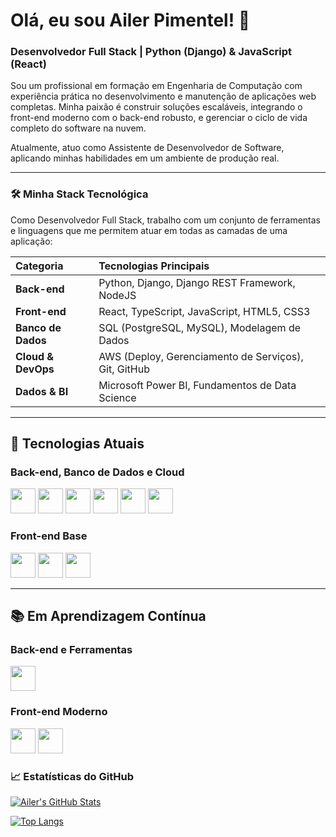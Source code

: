 # Olá, eu sou Ailer Pimentel! 👋

### Desenvolvedor Full Stack | Python (Django) & JavaScript (React)

Sou um profissional em formação em Engenharia de Computação com experiência prática no desenvolvimento e manutenção de aplicações web completas. Minha paixão é construir soluções escaláveis, integrando o front-end moderno com o back-end robusto, e gerenciar o ciclo de vida completo do software na nuvem.

Atualmente, atuo como Assistente de Desenvolvedor de Software, aplicando minhas habilidades em um ambiente de produção real.

---
### 🛠️ Minha Stack Tecnológica

Como Desenvolvedor Full Stack, trabalho com um conjunto de ferramentas e linguagens que me permitem atuar em todas as camadas de uma aplicação:

| Categoria | Tecnologias Principais |
| :--- | :--- |
| **Back-end** | Python, Django, Django REST Framework, NodeJS |
| **Front-end** | React, TypeScript, JavaScript, HTML5, CSS3 |
| **Banco de Dados** | SQL (PostgreSQL, MySQL), Modelagem de Dados |
| **Cloud & DevOps** | AWS (Deploy, Gerenciamento de Serviços), Git, GitHub |
| **Dados & BI** | Microsoft Power BI, Fundamentos de Data Science |

---

## 🚀 Tecnologias Atuais

### Back-end, Banco de Dados e Cloud

<p align="left">
  <!-- Back-end -->
  <img src="https://cdn.jsdelivr.net/gh/devicons/devicon/icons/python/python-original.svg" width="40" height="40"/>
  <img src="https://cdn.jsdelivr.net/gh/devicons/devicon/icons/django/django-plain.svg" width="40" height="40"/> 
  <img src="https://cdn.jsdelivr.net/gh/devicons/devicon@latest/icons/poetry/poetry-original.svg" width="40" height="40" />
  <!-- Banco de Dados -->
  <img src="https://cdn.jsdelivr.net/gh/devicons/devicon@latest/icons/postgresql/postgresql-original.svg" width="40" height="40" />
  <!-- Cloud/DevOps -->
  <img src="https://cdn.jsdelivr.net/gh/devicons/devicon/icons/git/git-original.svg" width="40" height="40"/>
  <img src="https://cdn.jsdelivr.net/gh/devicons/devicon@latest/icons/amazonwebservices/amazonwebservices-original-wordmark.svg"  width="40" height="40"/>
</p>

### Front-end Base

<p align="left">
  <!-- Front-end Base -->
  <img src="https://cdn.jsdelivr.net/gh/devicons/devicon@latest/icons/javascript/javascript-original.svg"  width="40" height="40"/>
  <img src="https://cdn.jsdelivr.net/gh/devicons/devicon@latest/icons/html5/html5-original.svg" width="40" height="40"/>
  <img src="https://cdn.jsdelivr.net/gh/devicons/devicon@latest/icons/css3/css3-original.svg" width="40" height="40"/>
</p>

---

## 📚 Em Aprendizagem Contínua

### Back-end e Ferramentas

<p align="left">
  <!-- Back-end -->
  <img src="https://cdn.jsdelivr.net/gh/devicons/devicon@latest/icons/nodejs/nodejs-plain-wordmark.svg" width="40" height="40"/>
</p>

### Front-end Moderno

<p align="left">
  <!-- Front-end -->
  <img src="https://cdn.jsdelivr.net/gh/devicons/devicon@latest/icons/react/react-original-wordmark.svg"  width="40" height="40"/>
  <img src="https://cdn.jsdelivr.net/gh/devicons/devicon@latest/icons/typescript/typescript-plain.svg" width="40" height="40"/>
</p>



### 📈 Estatísticas do GitHub

<!-- O serviço 'github-readme-stats' irá gerar as imagens dinamicamente. -->
[![Ailer's GitHub Stats](https://github-readme-stats.vercel.app/api/top-langs/?username=Ailer20&layout=compact&theme=radical   )](https://github.com/anuraghazra/github-readme-stats   )

[![Top Langs](https://github-readme-stats.vercel.app/api/top-langs/?username=Ailer20&layout=compact&theme=radical&exclude_langs=C,C++,Cython )](https://github.com/anuraghazra/github-readme-stats )

